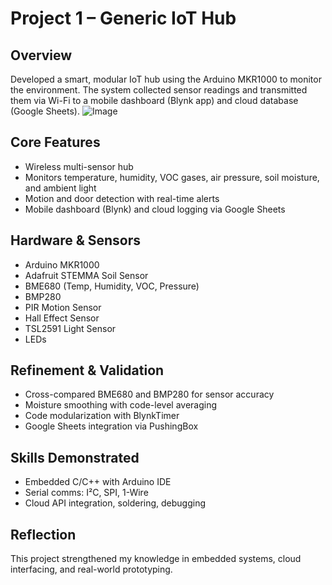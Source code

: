 # Project 1 – Generic IoT Hub

## Overview
Developed a smart, modular IoT hub using the Arduino MKR1000 to monitor the environment. The system collected sensor readings and transmitted them via Wi-Fi to a mobile dashboard (Blynk app) and cloud database (Google Sheets).
![Image](https://github.com/user-attachments/assets/7ffb6b0e-17c6-418d-984a-10328d12e822)

## Core Features
- Wireless multi-sensor hub
- Monitors temperature, humidity, VOC gases, air pressure, soil moisture, and ambient light
- Motion and door detection with real-time alerts
- Mobile dashboard (Blynk) and cloud logging via Google Sheets

## Hardware & Sensors
- Arduino MKR1000
- Adafruit STEMMA Soil Sensor
- BME680 (Temp, Humidity, VOC, Pressure)
- BMP280
- PIR Motion Sensor
- Hall Effect Sensor
- TSL2591 Light Sensor
- LEDs

## Refinement & Validation
- Cross-compared BME680 and BMP280 for sensor accuracy
- Moisture smoothing with code-level averaging
- Code modularization with BlynkTimer
- Google Sheets integration via PushingBox

## Skills Demonstrated
- Embedded C/C++ with Arduino IDE
- Serial comms: I²C, SPI, 1-Wire
- Cloud API integration, soldering, debugging

## Reflection
This project strengthened my knowledge in embedded systems, cloud interfacing, and real-world prototyping.
